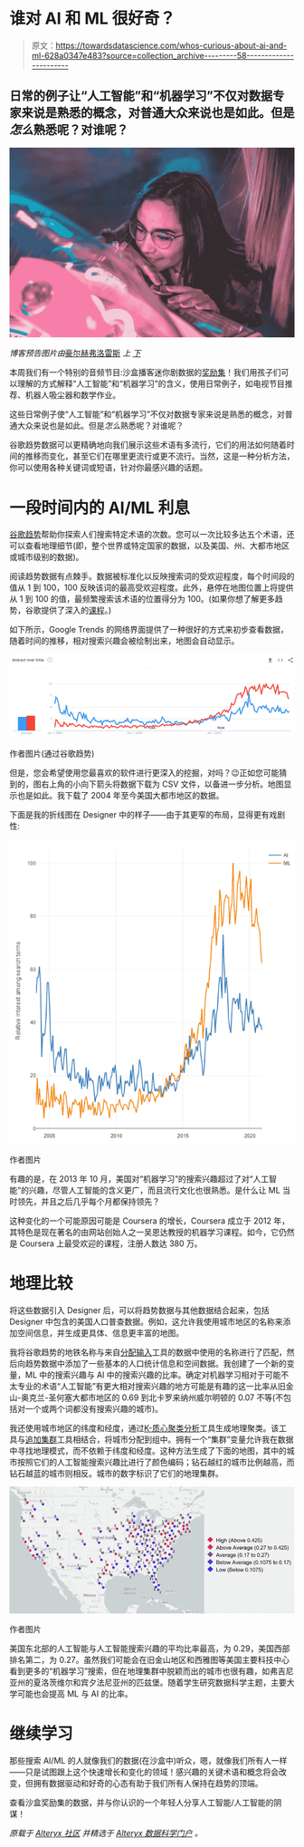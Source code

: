 # 谁对 AI 和 ML 很好奇？

> 原文：<https://towardsdatascience.com/whos-curious-about-ai-and-ml-628a0347e483?source=collection_archive---------58----------------------->

## 日常的例子让“人工智能”和“机器学习”不仅对数据专家来说是熟悉的概念，对普通大众来说也是如此。但是*怎么*熟悉呢？对谁呢？

![](img/cbefeea3ead9ee69e9cfee487ce5f893.png)

*博客预告图片由*[豪尔赫弗洛雷斯](https://unsplash.com/@jorgeflores?utm_source=unsplash&utm_medium=referral&utm_content=creditCopyText) *上* [*下*](https://unsplash.com/s/photos/curious?utm_source=unsplash&utm_medium=referral&utm_content=creditCopyText)

本周我们有一个特别的音频节目:沙盒播客迷你剧数据的[奖励集](https://community.alteryx.com/t5/Alter-Everything-Podcast/Data-in-the-Sandbox-Episode-6-Can-my-TV-read-my-mind/ba-p/684305)！我们用孩子们可以理解的方式解释“人工智能”和“机器学习”的含义，使用日常例子，如电视节目推荐、机器人吸尘器和数学作业。

这些日常例子使“人工智能”和“机器学习”不仅对数据专家来说是熟悉的概念，对普通大众来说也是如此。但是*怎么*熟悉呢？对谁呢？

谷歌趋势数据可以更精确地向我们展示这些术语有多流行，它们的用法如何随着时间的推移而变化，甚至它们在哪里更流行或更不流行。当然，这是一种分析方法，你可以使用各种关键词或短语，针对你最感兴趣的话题。

# 一段时间内的 AI/ML 利息

[谷歌趋势](https://trends.google.com/trends/?geo=US)帮助你探索人们搜索特定术语的次数。您可以一次比较多达五个术语，还可以查看地理细节(即，整个世界或特定国家的数据，以及美国、州、大都市地区或城市级别的数据)。

阅读趋势数据有点棘手。数据被标准化以反映搜索词的受欢迎程度，每个时间段的值从 1 到 100，100 反映该词的最高受欢迎程度。此外，悬停在地图位置上将提供从 1 到 100 的值，最频繁搜索该术语的位置得分为 100。(如果你想了解更多趋势，谷歌提供了深入的[课程](https://newsinitiative.withgoogle.com/training/lesson/5748139575214080?image=trends&tool=Google%20Trends)。)

如下所示，Google Trends 的网络界面提供了一种很好的方式来初步查看数据，随着时间的推移，相对搜索兴趣会被绘制出来，地图会自动显示。

![](img/a46698e24c3d44789447832ebea7242a.png)

作者图片(通过谷歌趋势)

但是，您会希望使用您最喜欢的软件进行更深入的挖掘，对吗？😉正如您可能猜到的，图右上角的小向下箭头将数据下载为 CSV 文件，以备进一步分析。地图显示也是如此。我下载了 2004 年至今美国大都市地区的数据。

下面是我的折线图在 Designer 中的样子——由于其更窄的布局，显得更有戏剧性:

![](img/3cf1ad4e326b2786af1ed549d7411d53.png)

作者图片

有趣的是，在 2013 年 10 月，美国对“机器学习”的搜索兴趣超过了对“人工智能”的兴趣，尽管人工智能的含义更广，而且流行文化也很熟悉。是什么让 ML 当时领先，并且之后几乎每个月都保持领先？

这种变化的一个可能原因可能是 Coursera 的增长，Coursera 成立于 2012 年，其特色是现在著名的由网站创始人之一吴恩达教授的机器学习课程。如今，它仍然是 Coursera 上最受欢迎的课程，注册人数达 380 万。

# 地理比较

将这些数据引入 Designer 后，可以将趋势数据与其他数据结合起来，包括 Designer 中包含的美国人口普查数据。例如，这允许我使用城市地区的名称来添加空间信息，并生成更具体、信息更丰富的地图。

我将谷歌趋势的地铁名称与来自[分配输入](https://help.alteryx.com/current/designer/allocate-input-tool)工具的数据中使用的名称进行了匹配，然后向趋势数据中添加了一些基本的人口统计信息和空间数据。我创建了一个新的变量，ML 中的搜索兴趣与 AI 中的搜索兴趣的比率。确定对机器学习相对于可能不太专业的术语“人工智能”有更大相对搜索兴趣的地方可能是有趣的这一比率从旧金山-奥克兰-圣何塞大都市地区的 0.69 到北卡罗来纳州威尔明顿的 0.07 不等(不包括对一个或两个词都没有搜索兴趣的城市)。

我还使用城市地区的纬度和经度，通过[K-质心聚类分析](https://help.alteryx.com/current/designer/k-centroids-cluster-analysis-tool)工具生成地理聚类。该工具与[追加集群](https://help.alteryx.com/current/designer/append-cluster-tool)工具相结合，将城市分配到组中。拥有一个“集群”变量允许我在数据中寻找地理模式，而不依赖于纬度和经度。这种方法生成了下面的地图，其中的城市按照它们的人工智能搜索兴趣比进行了颜色编码；钻石越红的城市比例越高，而钻石越蓝的城市则相反。城市的数字标识了它们的地理集群。

![](img/c9a09f83c0ae8b2cf30b807c77a32074.png)

作者图片

美国东北部的人工智能与人工智能搜索兴趣的平均比率最高，为 0.29，美国西部排名第二，为 0.27。虽然我们可能会在旧金山地区和西雅图等美国主要科技中心看到更多的“机器学习”搜索，但在地理集群中脱颖而出的城市也很有趣，如弗吉尼亚州的夏洛茨维尔和宾夕法尼亚州的匹兹堡。随着学生研究数据科学主题，主要大学可能也会提高 ML 与 AI 的比率。

# 继续学习

那些搜索 AI/ML 的人就像我们的数据(在沙盒中)听众，嗯，就像我们所有人一样——只是试图跟上这个快速增长和变化的领域！感兴趣的关键术语和概念将会改变，但拥有数据驱动和好奇的心态有助于我们所有人保持在趋势的顶端。

查看沙盒奖励集的数据，并与你认识的一个年轻人分享人工智能/人工智能的阴谋！

*原载于* [*Alteryx 社区*](https://community.alteryx.com/t5/Data-Science/Who-s-Curious-about-ML-and-AI/ba-p/687168) *并精选于* [*Alteryx 数据科学门户*](https://community.alteryx.com/t5/Alteryx-Data-Science-Portal/ct-p/ds-portal/) *。*